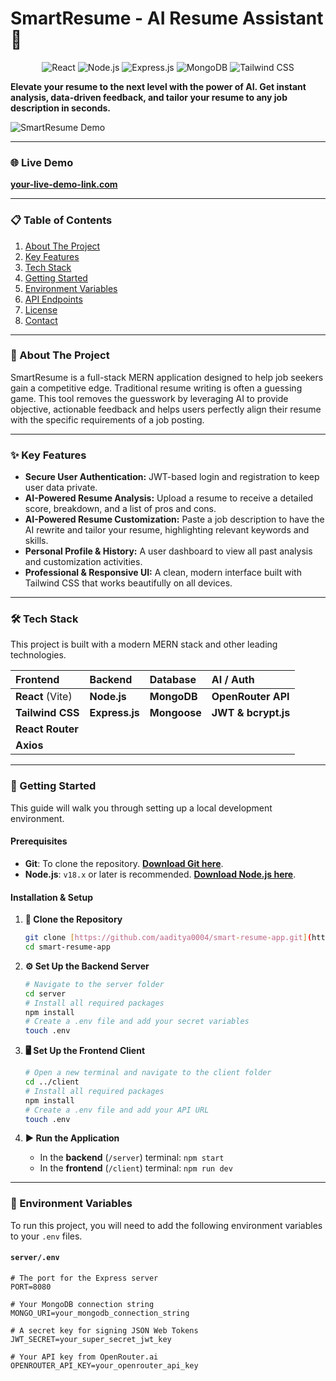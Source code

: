 # SmartResume - AI Resume Assistant 🚀

<div align="center">

![React](https://img.shields.io/badge/React-20232A?style=for-the-badge&logo=react&logoColor=61DAFB)
![Node.js](https://img.shields.io/badge/Node.js-339933?style=for-the-badge&logo=nodedotjs&logoColor=white)
![Express.js](https://img.shields.io/badge/Express.js-000000?style=for-the-badge&logo=express&logoColor=white)
![MongoDB](https://img.shields.io/badge/MongoDB-47A248?style=for-the-badge&logo=mongodb&logoColor=white)
![Tailwind CSS](https://img.shields.io/badge/Tailwind_CSS-38B2AC?style=for-the-badge&logo=tailwind-css&logoColor=white)

</div>

**Elevate your resume to the next level with the power of AI. Get instant analysis, data-driven feedback, and tailor your resume to any job description in seconds.**

![SmartResume Demo](https://your-link-to-image-or-gif.com/demo.gif)

---

### 🌐 Live Demo

**[your-live-demo-link.com](https://smartresume-app.netlify.app/)**

---

### 📋 Table of Contents

1.  [About The Project](#-about-the-project)
2.  [Key Features](#-key-features)
3.  [Tech Stack](#️-tech-stack)
4.  [Getting Started](#-getting-started)
5.  [Environment Variables](#-environment-variables)
6.  [API Endpoints](#-api-endpoints)
7.  [License](#-license)
8.  [Contact](#-contact)

---

### 📖 About The Project

SmartResume is a full-stack MERN application designed to help job seekers gain a competitive edge. Traditional resume writing is often a guessing game. This tool removes the guesswork by leveraging AI to provide objective, actionable feedback and helps users perfectly align their resume with the specific requirements of a job posting.

---

### ✨ Key Features

* **Secure User Authentication:** JWT-based login and registration to keep user data private.
* **AI-Powered Resume Analysis:** Upload a resume to receive a detailed score, breakdown, and a list of pros and cons.
* **AI-Powered Resume Customization:** Paste a job description to have the AI rewrite and tailor your resume, highlighting relevant keywords and skills.
* **Personal Profile & History:** A user dashboard to view all past analysis and customization activities.
* **Professional & Responsive UI:** A clean, modern interface built with Tailwind CSS that works beautifully on all devices.

---

### 🛠️ Tech Stack

This project is built with a modern MERN stack and other leading technologies.

| Frontend | Backend | Database | AI / Auth |
| :--- | :--- | :--- | :--- |
| **React** (Vite) | **Node.js** | **MongoDB** | **OpenRouter API** |
| **Tailwind CSS** | **Express.js** | **Mongoose** | **JWT & bcrypt.js** |
| **React Router** | | | |
| **Axios** | | | |

---

### 🚀 Getting Started

This guide will walk you through setting up a local development environment.

#### Prerequisites

* **Git**: To clone the repository. [**Download Git here**](https://git-scm.com/downloads).
* **Node.js**: `v18.x` or later is recommended. [**Download Node.js here**](https://nodejs.org/en/download).

#### Installation & Setup

1.  **📂 Clone the Repository**
    ```sh
    git clone [https://github.com/aaditya0004/smart-resume-app.git](https://github.com/aaditya0004/smart-resume-app.git)
    cd smart-resume-app
    ```

2.  **⚙️ Set Up the Backend Server**
    ```sh
    # Navigate to the server folder
    cd server
    # Install all required packages
    npm install
    # Create a .env file and add your secret variables
    touch .env
    ```

3.  **🖥️ Set Up the Frontend Client**
    ```sh
    # Open a new terminal and navigate to the client folder
    cd ../client
    # Install all required packages
    npm install
    # Create a .env file and add your API URL
    touch .env
    ```

4.  **▶️ Run the Application**
    * In the **backend** (`/server`) terminal: `npm start`
    * In the **frontend** (`/client`) terminal: `npm run dev`

---

### 🔑 Environment Variables

To run this project, you will need to add the following environment variables to your `.env` files.

#### `server/.env`
```env
# The port for the Express server
PORT=8080

# Your MongoDB connection string
MONGO_URI=your_mongodb_connection_string

# A secret key for signing JSON Web Tokens
JWT_SECRET=your_super_secret_jwt_key

# Your API key from OpenRouter.ai
OPENROUTER_API_KEY=your_openrouter_api_key